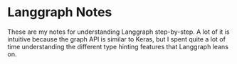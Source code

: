 # Langgraph Notes

These are my notes for understanding Langgraph step-by-step. A lot of it is intuitive because the graph API is similar to Keras, but I spent quite a lot of time understanding the different type hinting features that Langgraph leans on.